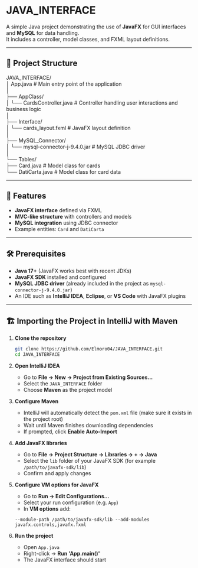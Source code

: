 # JAVA_INTERFACE

A simple Java project demonstrating the use of **JavaFX** for GUI interfaces and **MySQL** for data handling.  
It includes a controller, model classes, and FXML layout definitions.

---

## 📂 Project Structure


JAVA_INTERFACE/  
│ App.java # Main entry point of the application  
│  
├── AppClass/  
│ └── CardsController.java # Controller handling user interactions and business logic  
│  
├── Interface/  
│ └── cards_layout.fxml # JavaFX layout definition  
│  
├── MySQL_Connector/  
│ └── mysql-connector-j-9.4.0.jar # MySQL JDBC driver  
│  
└── Tables/  
  ├── Card.java # Model class for cards  
  └── DatiCarta.java # Model class for card data  


---

## 🚀 Features

- **JavaFX interface** defined via FXML  
- **MVC-like structure** with controllers and models  
- **MySQL integration** using JDBC connector  
- Example entities: `Card` and `DatiCarta`  

---

## 🛠️ Prerequisites

- **Java 17+** (JavaFX works best with recent JDKs)  
- **JavaFX SDK** installed and configured  
- **MySQL JDBC driver** (already included in the project as `mysql-connector-j-9.4.0.jar`)  
- An IDE such as **IntelliJ IDEA**, **Eclipse**, or **VS Code** with JavaFX plugins  

---

## 🏗️ Importing the Project in IntelliJ with Maven

1. **Clone the repository**
    
    ```bash
    git clone https://github.com/Elmoro04/JAVA_INTERFACE.git
    cd JAVA_INTERFACE
    ```

2. **Open IntelliJ IDEA**
   - Go to **File → New → Project from Existing Sources...**
   - Select the `JAVA_INTERFACE` folder
   - Choose **Maven** as the project model

3. **Configure Maven**
   - IntelliJ will automatically detect the `pom.xml` file (make sure it exists in the project root)
   - Wait until Maven finishes downloading dependencies
   - If prompted, click **Enable Auto-Import**

4. **Add JavaFX libraries**
   - Go to **File → Project Structure → Libraries → + → Java**
   - Select the `lib` folder of your JavaFX SDK (for example `/path/to/javafx-sdk/lib`)
   - Confirm and apply changes

5. **Configure VM options for JavaFX**
   - Go to **Run → Edit Configurations...**
   - Select your run configuration (e.g. `App`)
   - In **VM options** add:

    ```
    --module-path /path/to/javafx-sdk/lib --add-modules javafx.controls,javafx.fxml
    ```

6. **Run the project**
   - Open `App.java`
   - Right-click → **Run 'App.main()'**
   - The JavaFX interface should start



